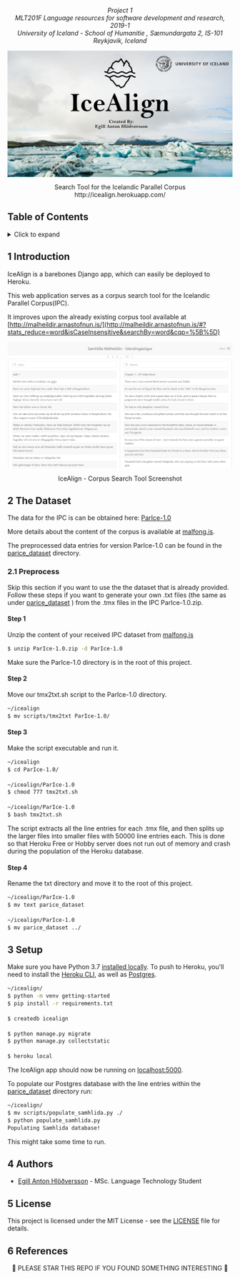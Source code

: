 <p align="center"><i>
  Project 1<br/>
  MLT201F Language resources for software development and research, 2019-1 <br/>
  University of Iceland - School of Humanitie , Sæmundargata 2, IS-101 Reykjavik, Iceland
</i></p>

<img src="docs/images/header.png" alt="Reykjavik University Logo" align="middle"/>

<p align="center">
Search Tool for the Icelandic Parallel Corpus <br/>
http://icealign.herokuapp.com/
</p>


## Table of Contents
<!-- ⛔️ MD-MAGIC-EXAMPLE:START (TOC:collapse=true&collapseText=Click to expand) -->
<details>
<summary>Click to expand</summary>

1. [Introduction](#1-introduction)
    * [Preprocess](#21-Preprocess)
2. [The Dataset](#2-the-dataset)
3. [Setup](#3-setup)
4. [Authors](#4-authors)
5. [License](#5-license)
6. [References](#6-references)

</details>
<!-- ⛔️ MD-MAGIC-EXAMPLE:END -->

## 1 Introduction
IceAlign is a barebones Django app, which can easily be deployed to Heroku.

This web application serves as a corpus search tool for the  Icelandic Parallel Corpus(IPC).

It improves upon the already existing corpus tool available at [http://malheildir.arnastofnun.is/](http://malheildir.arnastofnun.is/#?stats_reduce=word&isCaseInsensitive&searchBy=word&cqp=%5B%5D)

<img src="docs/images/icealign.herokuapp.com_samhlida_fornritin_.png" alt="IceAlign Screenshot" align="middle"/>

<p align="center">
IceAlign - Corpus Search Tool  Screenshot
</p>

## 2 The Dataset
The data for the IPC is can be obtained here: [ParIce-1.0](http://malfong.is/index.php?dlid=91)

More details about the content of the corpus is available at [malfong.is](http://malfong.is/?pg=samhlida).

The preprocessed data entries for version ParIce-1.0 can be found in the [parice_dataset](parice_dataset) directory.

### 2.1 Preprocess
Skip this section if you want to use the the dataset that is already provided.
Follow these steps if you want to generate your own .txt files (the same as under [parice_dataset](parice_dataset) ) from the .tmx files in the IPC ParIce-1.0.zip.

#### Step 1
Unzip the content of your received IPC dataset from [malfong.is](http://malfong.is/?pg=samhlida)
```bash
$ unzip ParIce-1.0.zip -d ParIce-1.0
```

Make sure the ParIce-1.0 directory is in the root of this project.

#### Step 2
Move our tmx2txt.sh script to the ParIce-1.0 directory.

```bash
~/icealign
$ mv scripts/tmx2txt ParIce-1.0/
```

#### Step 3
Make the script executable and run it.

```bash
~/icealign
$ cd ParIce-1.0/

~/icealign/ParIce-1.0
$ chmod 777 tmx2txt.sh

~/icealign/ParIce-1.0
$ bash tmx2txt.sh
```

The script extracts all the line entries for each .tmx file, and then splits up the larger files into smaller files with 50000 line entries each. This is done so that Heroku Free or Hobby server does not run out of memory and crash during the population of the Heroku database.   

#### Step 4
Rename the txt directory and move it to the root of this project.

```bash
~/icealign/ParIce-1.0
$ mv text parice_dataset

~/icealign/ParIce-1.0
$ mv parice_dataset ../
```

## 3 Setup
Make sure you have Python 3.7 [installed locally](http://install.python-guide.org). To push to Heroku, you'll need to install the [Heroku CLI](https://devcenter.heroku.com/articles/heroku-cli), as well as [Postgres](https://devcenter.heroku.com/articles/heroku-postgresql#local-setup).

```bash
~/icealign/
$ python -m venv getting-started
$ pip install -r requirements.txt

$ createdb icealign

$ python manage.py migrate
$ python manage.py collectstatic

$ heroku local
```

The IceAlign app should now be running on [localhost:5000](http://localhost:5000/).

To populate our Postgres database with the line entries within the [parice_dataset](parice_dataset) directory run:
```bash
~/icealign/
$ mv scripts/populate_samhlida.py ./
$ python populate_samhlida.py
Populating Samhlida database!
```
This might take some time to run.

## 4 Authors
* [Egill Anton Hlöðversson](https://github.com/egillanton) - MSc. Language Technology Student

## 5 License
This project is licensed under the MIT License - see the [LICENSE](LICENSE) file for details.

## 6 References

<p align="center">
🌟 PLEASE STAR THIS REPO IF YOU FOUND SOMETHING INTERESTING 🌟
</p>
